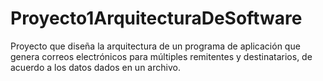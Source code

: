 # Proyecto1ArquitecturaDeSoftware
Proyecto que diseña la arquitectura de un programa de aplicación que genera correos electrónicos para múltiples remitentes y destinatarios, de acuerdo a los datos dados en un archivo.

